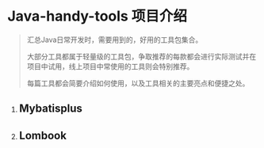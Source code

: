 # Java-handy-tools 项目介绍
> 汇总Java日常开发时，需要用到的，好用的工具包集合。
>
> 大部分工具都属于轻量级的工具包，争取推荐的每款都会进行实际测试并在项目中试用，线上项目中常使用的工具则会特别推荐。
>
> 每篇工具都会简要介绍如何使用，以及工具相关的主要亮点和便捷之处。



1. ##  Mybatisplus

    [Mybatisplus简介]: https://github.com/lngg057/Java-handy-tools/blob/main/Mybatisplus/README.md	"Mybatisplus简介"

    

2. ## Lombook

    [Lombook简介]: https://github.com/lngg057/Java-handy-tools/blob/main/Lombook/README.md	"Lombook简介"

    

